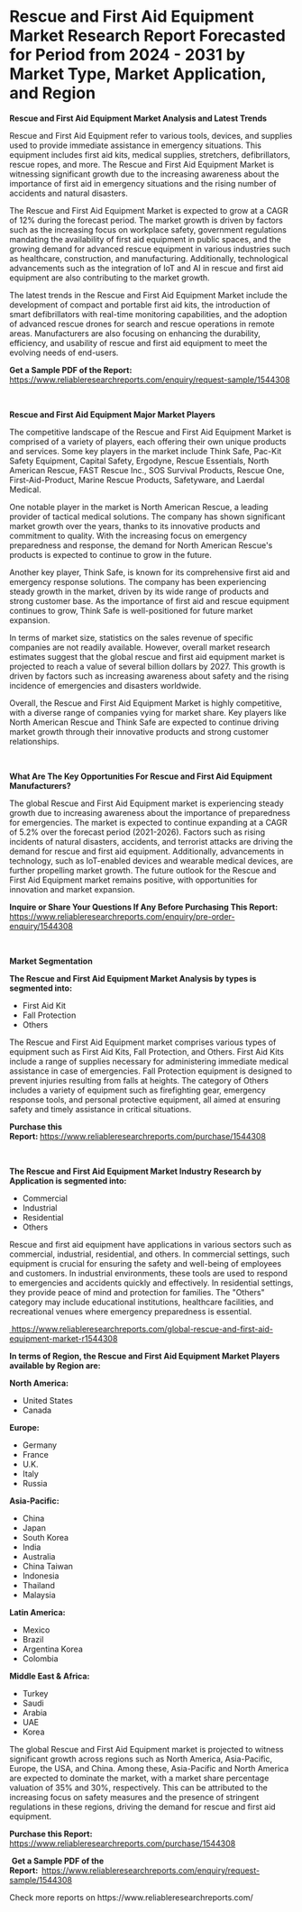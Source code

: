 <p><h1>Rescue and First Aid Equipment Market Research Report Forecasted for Period from 2024 -  2031 by Market Type, Market Application, and Region</h1></p><p><strong>Rescue and First Aid Equipment Market Analysis and Latest Trends</strong></p>
<p><p>Rescue and First Aid Equipment refer to various tools, devices, and supplies used to provide immediate assistance in emergency situations. This equipment includes first aid kits, medical supplies, stretchers, defibrillators, rescue ropes, and more. The Rescue and First Aid Equipment Market is witnessing significant growth due to the increasing awareness about the importance of first aid in emergency situations and the rising number of accidents and natural disasters.</p><p>The Rescue and First Aid Equipment Market is expected to grow at a CAGR of 12% during the forecast period. The market growth is driven by factors such as the increasing focus on workplace safety, government regulations mandating the availability of first aid equipment in public spaces, and the growing demand for advanced rescue equipment in various industries such as healthcare, construction, and manufacturing. Additionally, technological advancements such as the integration of IoT and AI in rescue and first aid equipment are also contributing to the market growth.</p><p>The latest trends in the Rescue and First Aid Equipment Market include the development of compact and portable first aid kits, the introduction of smart defibrillators with real-time monitoring capabilities, and the adoption of advanced rescue drones for search and rescue operations in remote areas. Manufacturers are also focusing on enhancing the durability, efficiency, and usability of rescue and first aid equipment to meet the evolving needs of end-users.</p></p>
<p><strong>Get a Sample PDF of the Report:&nbsp;</strong> <a href="https://www.reliableresearchreports.com/enquiry/request-sample/1544308">https://www.reliableresearchreports.com/enquiry/request-sample/1544308</a></p>
<p>&nbsp;</p>
<p><strong>Rescue and First Aid Equipment Major Market Players</strong></p>
<p><p>The competitive landscape of the Rescue and First Aid Equipment Market is comprised of a variety of players, each offering their own unique products and services. Some key players in the market include Think Safe, Pac-Kit Safety Equipment, Capital Safety, Ergodyne, Rescue Essentials, North American Rescue, FAST Rescue Inc., SOS Survival Products, Rescue One, First-Aid-Product, Marine Rescue Products, Safetyware, and Laerdal Medical.</p><p>One notable player in the market is North American Rescue, a leading provider of tactical medical solutions. The company has shown significant market growth over the years, thanks to its innovative products and commitment to quality. With the increasing focus on emergency preparedness and response, the demand for North American Rescue's products is expected to continue to grow in the future.</p><p>Another key player, Think Safe, is known for its comprehensive first aid and emergency response solutions. The company has been experiencing steady growth in the market, driven by its wide range of products and strong customer base. As the importance of first aid and rescue equipment continues to grow, Think Safe is well-positioned for future market expansion.</p><p>In terms of market size, statistics on the sales revenue of specific companies are not readily available. However, overall market research estimates suggest that the global rescue and first aid equipment market is projected to reach a value of several billion dollars by 2027. This growth is driven by factors such as increasing awareness about safety and the rising incidence of emergencies and disasters worldwide.</p><p>Overall, the Rescue and First Aid Equipment Market is highly competitive, with a diverse range of companies vying for market share. Key players like North American Rescue and Think Safe are expected to continue driving market growth through their innovative products and strong customer relationships.</p></p>
<p>&nbsp;</p>
<p><strong>What Are The Key Opportunities For Rescue and First Aid Equipment Manufacturers?</strong></p>
<p><p>The global Rescue and First Aid Equipment market is experiencing steady growth due to increasing awareness about the importance of preparedness for emergencies. The market is expected to continue expanding at a CAGR of 5.2% over the forecast period (2021-2026). Factors such as rising incidents of natural disasters, accidents, and terrorist attacks are driving the demand for rescue and first aid equipment. Additionally, advancements in technology, such as IoT-enabled devices and wearable medical devices, are further propelling market growth. The future outlook for the Rescue and First Aid Equipment market remains positive, with opportunities for innovation and market expansion.</p></p>
<p><strong>Inquire or Share Your Questions If Any Before Purchasing This Report:</strong> <a href="https://www.reliableresearchreports.com/enquiry/pre-order-enquiry/1544308">https://www.reliableresearchreports.com/enquiry/pre-order-enquiry/1544308</a></p>
<p>&nbsp;</p>
<p><strong>Market Segmentation</strong></p>
<p><strong>The Rescue and First Aid Equipment Market Analysis by types is segmented into:</strong></p>
<p><ul><li>First Aid Kit</li><li>Fall Protection</li><li>Others</li></ul></p>
<p><p>The Rescue and First Aid Equipment market comprises various types of equipment such as First Aid Kits, Fall Protection, and Others. First Aid Kits include a range of supplies necessary for administering immediate medical assistance in case of emergencies. Fall Protection equipment is designed to prevent injuries resulting from falls at heights. The category of Others includes a variety of equipment such as firefighting gear, emergency response tools, and personal protective equipment, all aimed at ensuring safety and timely assistance in critical situations.</p></p>
<p><strong>Purchase this Report:&nbsp;</strong><a href="https://www.reliableresearchreports.com/purchase/1544308">https://www.reliableresearchreports.com/purchase/1544308</a></p>
<p>&nbsp;</p>
<p><strong>The Rescue and First Aid Equipment Market Industry Research by Application is segmented into:</strong></p>
<p><ul><li>Commercial</li><li>Industrial</li><li>Residential</li><li>Others</li></ul></p>
<p><p>Rescue and first aid equipment have applications in various sectors such as commercial, industrial, residential, and others. In commercial settings, such equipment is crucial for ensuring the safety and well-being of employees and customers. In industrial environments, these tools are used to respond to emergencies and accidents quickly and effectively. In residential settings, they provide peace of mind and protection for families. The "Others" category may include educational institutions, healthcare facilities, and recreational venues where emergency preparedness is essential.</p></p>
<p><a href="https://www.reliableresearchreports.com/global-rescue-and-first-aid-equipment-market-r1544308">&nbsp;https://www.reliableresearchreports.com/global-rescue-and-first-aid-equipment-market-r1544308</a></p>
<p><strong>In terms of Region, the Rescue and First Aid Equipment Market Players available by Region are:</strong></p>
<p>
    <p> <strong> North America: </strong>
        <ul>
            <li>United States</li>
            <li>Canada</li>
        </ul>
        </p> 
    <p> <strong> Europe: </strong>
        <ul>
            <li>Germany</li>
            <li>France</li>
            <li>U.K.</li>
            <li>Italy</li>
            <li>Russia</li>
        </ul>
        </p> 
    <p> <strong> Asia-Pacific: </strong>
        <ul>
            <li>China</li>
            <li>Japan</li>
            <li>South Korea</li>
            <li>India</li>
            <li>Australia</li>
            <li>China Taiwan</li>
            <li>Indonesia</li>
            <li>Thailand</li>
            <li>Malaysia</li>
        </ul>
        </p> 
    <p> <strong> Latin America: </strong>
        <ul>
            <li>Mexico</li>
            <li>Brazil</li>
            <li>Argentina Korea</li>
            <li>Colombia</li>
        </ul>
        </p> 
    <p> <strong> Middle East & Africa: </strong>
        <ul>
            <li>Turkey</li>
            <li>Saudi</li>
            <li>Arabia</li>
            <li>UAE</li>
            <li>Korea</li>
        </ul>
    </p>
    </p>
<p><p>The global Rescue and First Aid Equipment market is projected to witness significant growth across regions such as North America, Asia-Pacific, Europe, the USA, and China. Among these, Asia-Pacific and North America are expected to dominate the market, with a market share percentage valuation of 35% and 30%, respectively. This can be attributed to the increasing focus on safety measures and the presence of stringent regulations in these regions, driving the demand for rescue and first aid equipment.</p></p>
<p><strong>Purchase this Report: </strong><a href="https://www.reliableresearchreports.com/purchase/1544308">https://www.reliableresearchreports.com/purchase/1544308</a></p>
<p>&nbsp;<strong>Get a Sample PDF of the Report:&nbsp;&nbsp;</strong><a href="https://www.reliableresearchreports.com/enquiry/request-sample/1544308">https://www.reliableresearchreports.com/enquiry/request-sample/1544308</a></p>
<p><strong></strong></p>
<p>Check more reports on https://www.reliableresearchreports.com/</p>